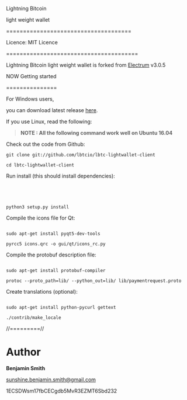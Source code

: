 Lightning Bitcoin 



light weight wallet



=====================================



Licence: MIT Licence



=======================================


Lightning Bitcoin light weight wallet is forked from [Electrum](https://github.com/spesmilo/electrum) v3.0.5


NOW Getting started


===============


For Windows users,


you can download latest release [here](http://downloadwallet.lbtc.io/index.php/s/HvkFNyCqVu3oc0r/downloads).


If you  use Linux, read the following:

> **NOTE :  All the following command work well on Ubuntu 16.04**

Check out the code from Github:
```
git clone git://github.com/lbtcio/lbtc-lightwallet-client

cd lbtc-lightwallet-client
```
Run install (this should install dependencies):
```




python3 setup.py install
```

Compile the icons file for Qt:
```

sudo apt-get install pyqt5-dev-tools

pyrcc5 icons.qrc -o gui/qt/icons_rc.py
```

Compile the protobuf description file:
```

sudo apt-get install protobuf-compiler

protoc --proto_path=lib/ --python_out=lib/ lib/paymentrequest.proto
```

Create translations (optional):
```

sudo apt-get install python-pycurl gettext

./contrib/make_locale

```
//=========//




Author
===============

**Benjamin Smith**

sunshine.benjamin.smith@gmail.com

1ECSDWsm17fbCECgdb5MvR3EZMT6Sbd232
